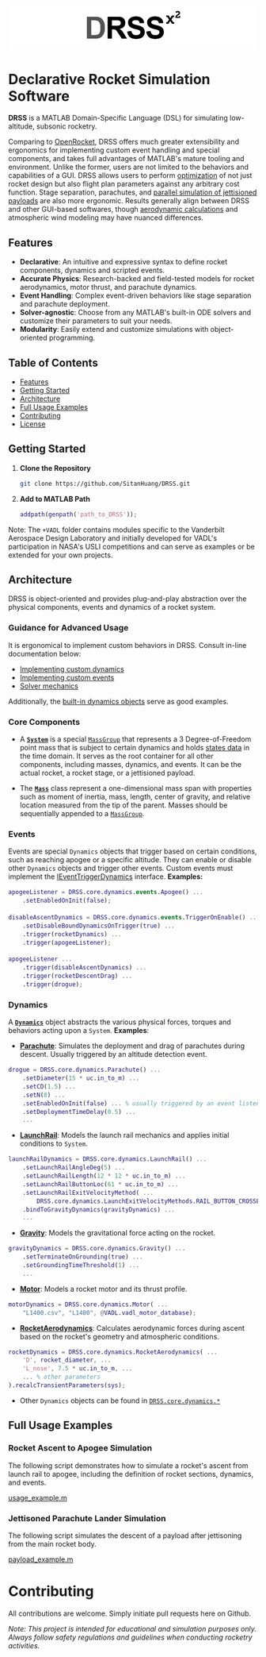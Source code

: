 ![DRSS Logo](doc/assets/logo.png)

# Declarative Rocket Simulation Software

**DRSS** is a MATLAB Domain-Specific Language (DSL) for simulating low-altitude, subsonic rocketry.

Comparing to [OpenRocket](openrocket.info), DRSS offers much greater extensibility and ergonomics for implementing custom event handling and special components, and takes full advantages of MATLAB's mature tooling and environment. Unlike the former, users are not limited to the behaviors and capabilities of a GUI. DRSS allows users to perform [optimization](https://www.mathworks.com/products/optimization.html) of not just rocket design but also flight plan parameters against any arbitrary cost function. Stage separation, parachutes, and [parallel simulation of jettisioned payloads](#jettisoned-parachute-lander-simulation) are also more ergonomic. Results generally align between DRSS and other GUI-based softwares, though [aerodynamic calculations](http://cambridgerocket.sourceforge.net/AerodynamicCoefficients.pdf) and atmospheric wind modeling may have nuanced differences.

## Features

- **Declarative**: An intuitive and expressive syntax to define rocket components, dynamics and scripted events.
- **Accurate Physics**: Research-backed and field-tested models for rocket aerodynamics, motor thrust, and parachute dynamics.
- **Event Handling**: Complex event-driven behaviors like stage separation and parachute deployment.
- **Solver-agnostic**: Choose from any MATLAB's built-in ODE solvers and customize their parameters to suit your needs.
- **Modularity**: Easily extend and customize simulations with object-oriented programming.

## Table of Contents

- [Features](#features)
- [Getting Started](#getting-started)
- [Architecture](#architecture)
- [Full Usage Examples](#full-usage-examples)
- [Contributing](#contributing)
- [License](./LICENSE)

## Getting Started

1. **Clone the Repository**

   ```bash
   git clone https://github.com/SitanHuang/DRSS.git
   ```

2. **Add to MATLAB Path**

   ```matlab
   addpath(genpath('path_to_DRSS'));
   ```

Note: The `+VADL` folder contains modules specific to the Vanderbilt Aerospace Design Laboratory and initially developed for VADL's participation in NASA's USLI competitions and can serve as examples or be extended for your own projects.

## Architecture
DRSS is object-oriented and provides plug-and-play abstraction over the physical components, events and dynamics of a rocket system.

### Guidance for Advanced Usage
It is ergonomical to implement custom behaviors in DRSS. Consult in-line documentation below:

- [Implementing custom dynamics](./+DRSS/+core/+dynamics/@Dynamics/Dynamics.m)
- [Implementing custom events](./+DRSS/+core/+dynamics/@IEventTriggerDynamics/IEventTriggerDynamics.m)
- [Solver mechanics](./+DRSS/+solver/@MatlabODESolver/MatlabODESolver.m)

Additionally, the [built-in dynamics objects](./+DRSS/+core/+dynamics/) serve as good examples.

### Core Components

- A **[`System`](./+DRSS/+core/+sim/@System/System.m)** is a special [`MassGroup`](./+DRSS/+core/+obj/@MassGroup/MassGroup.m) that represents a 3 Degree-of-Freedom point mass that is subject to certain dynamics and holds [states data](./+DRSS/+core/+sim/@SystemState/SystemState.m) in the time domain. It serves as the root container for all other components, including masses, dynamics, and events. It can be the actual rocket, a rocket stage, or a jettisioned payload.

- The **[`Mass`](./+DRSS/+core/+obj/@Mass/Mass.m)** class represent a one-dimensional mass span with properties such as moment of inertia, mass, length, center of gravity, and relative location measured from the tip of the parent. Masses should be sequentially appended to a [`MassGroup`](./+DRSS/+core/+obj/@MassGroup/MassGroup.m).

### Events
Events are special `Dynamics` objects that trigger based on certain conditions, such as reaching apogee or a specific altitude. They can enable or disable other `Dynamics` objects and trigger other events. Custom events must implement the [IEventTriggerDynamics](./+DRSS/+core/+dynamics/@IEventTriggerDynamics/IEventTriggerDynamics.m) interface. **Examples:**
```matlab
apogeeListener = DRSS.core.dynamics.events.Apogee() ...
    .setEnabledOnInit(false);

disableAscentDynamics = DRSS.core.dynamics.events.TriggerOnEnable() ...
    .setDisableBoundDynamicsOnTrigger(true) ...
    .trigger(rocketDynamics) ...
    .trigger(apogeeListener);

apogeeListener ...
    .trigger(disableAscentDynamics) ...
    .trigger(rocketDescentDrag) ...
    .trigger(drogue);
```

### Dynamics
A **[`Dynamics`](./+DRSS/+core/+dynamics/@Dynamics/Dynamics.m)** object abstracts the various physical forces, torques and behaviors acting upon a `System`. **Examples**:

  - **[Parachute](./+DRSS/+core/+dynamics/@Parachute/Parachute.m)**: Simulates the deployment and drag of parachutes during descent. Usually triggered by an altitude detection event.
```matlab
drogue = DRSS.core.dynamics.Parachute() ...
    .setDiameter(15 * uc.in_to_m) ...
    .setCD(1.5) ...
    .setN(8) ...
    .setEnabledOnInit(false) ... % usually triggered by an event listener
    .setDeploymentTimeDelay(0.5) ...
    ...
```

  - **[LaunchRail](./+DRSS/+core/+dynamics/@LaunchRail/LaunchRail.m)**: Models the launch rail mechanics and applies initial conditions to `System`.
```matlab
launchRailDynamics = DRSS.core.dynamics.LaunchRail() ...
    .setLaunchRailAngleDeg(5) ...
    .setLaunchRailLength(12 * 12 * uc.in_to_m) ...
    .setLaunchRailButtonLoc(61 * uc.in_to_m) ...
    .setLaunchRailExitVelocityMethod( ...
        DRSS.core.dynamics.LaunchExitVelocityMethods.RAIL_BUTTON_CROSSES_RAIL_TIP) ...
    .bindToGravityDynamics(gravityDynamics) ...
    ...
```

  - **[Gravity](./+DRSS/+core/+dynamics/@Gravity/Gravity.m)**: Models the gravitational force acting on the rocket.
```matlab
gravityDynamics = DRSS.core.dynamics.Gravity() ...
    .setTerminateOnGrounding(true) ...
    .setGroundingTimeThreshold(1) ...
    ...
```

  - **[Motor](./+DRSS/+core/+dynamics/@Motor/Motor.m)**: Models a rocket motor and its thrust profile.
```matlab
motorDynamics = DRSS.core.dynamics.Motor( ...
    "L1400.csv", "L1400", @VADL.vadl_motor_database);
```

  - **[RocketAerodynamics](./+DRSS/+core/+dynamics/@RocketAerodynamics/RocketAerodynamics.m)**: Calculates aerodynamic forces during ascent based on the rocket's geometry and atmospheric conditions.
```matlab
rocketDynamics = DRSS.core.dynamics.RocketAerodynamics( ...
    'D', rocket_diameter, ...
    'L_nose', 7.5 * uc.in_to_m, ...
    ... % other parameters
).recalcTransientParameters(sys);
```

  - Other `Dynamics` objects can be found in [`DRSS.core.dynamics.*`](./+DRSS/+core/+dynamics/)

## Full Usage Examples

### Rocket Ascent to Apogee Simulation

The following script demonstrates how to simulate a rocket's ascent from launch rail to apogee, including the definition of rocket sections, dynamics, and events.

[usage_example.m](./usage_example.m)

### Jettisoned Parachute Lander Simulation

The following script simulates the descent of a payload after jettisoning from the main rocket body.

[payload_example.m](+VADL/+sims/payload_example.m)

# Contributing

All contributions are welcome. Simply initiate pull requests here on Github.

*Note: This project is intended for educational and simulation purposes only. Always follow safety regulations and guidelines when conducting rocketry activities.*